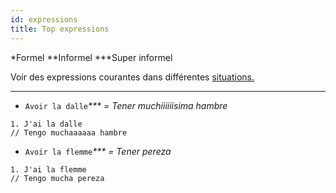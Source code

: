 ```yaml
---
id: expressions
title: Top expressions
---
```


\*Formel \*\*Informel \*\*\*Super informel

Voir des expressions courantes dans différentes [situations.](/docs/situations.html)

---

* `Avoir la dalle`_\*\*\* = Tener muchíiiiiisima hambre_

```
1. J'ai la dalle
// Tengo muchaaaaaa hambre
```

* `Avoir la flemme`_\*\*\* = Tener pereza_

```
1. J'ai la flemme
// Tengo mucha pereza
```
